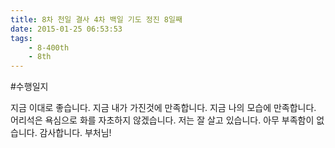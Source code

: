 ```yaml
---
title: 8차 천일 결사 4차 백일 기도 정진 8일째
date: 2015-01-25 06:53:53
tags:
    - 8-400th
    - 8th
---
```


#수행일지

지금 이대로 좋습니다. 지금 내가 가진것에 만족합니다. 지금 나의 모습에 만족합니다. 어리석은 욕심으로 화를 자초하지 않겠습니다. 저는 잘 살고 있습니다. 아무 부족함이 없습니다. 감사합니다. 부처님!
